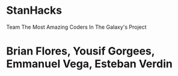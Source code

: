 # StanHacks
Team The Most Amazing Coders In The Galaxy's Project
# Brian Flores, Yousif Gorgees, Emmanuel Vega, Esteban Verdin